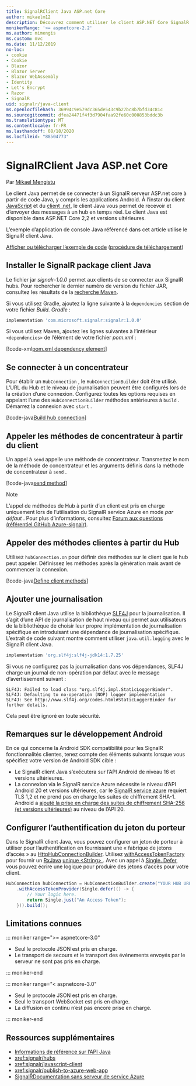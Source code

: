 ```yaml
---
title: SignalRClient Java ASP.net Core
author: mikaelm12
description: Découvrez comment utiliser le client ASP.NET Core SignalR java.
monikerRange: '>= aspnetcore-2.2'
ms.author: mimengis
ms.custom: mvc
ms.date: 11/12/2019
no-loc:
- cookie
- Cookie
- Blazor
- Blazor Server
- Blazor WebAssembly
- Identity
- Let's Encrypt
- Razor
- SignalR
uid: signalr/java-client
ms.openlocfilehash: 36994c9e579dc365de543c9b27bc8b7bfd34c81c
ms.sourcegitcommit: dfea24471f4f3d7904faa92fe60c000853bddc3b
ms.translationtype: MT
ms.contentlocale: fr-FR
ms.lasthandoff: 08/18/2020
ms.locfileid: "88504773"
---
```

# <a name="aspnet-core-no-locsignalr-java-client"></a>SignalRClient Java ASP.net Core

Par [Mikael Mengistu](https://twitter.com/MikaelM_12)

Le client Java permet de se connecter à un SignalR serveur ASP.net core à partir de code Java, y compris les applications Android. À l’instar du client [JavaScript](xref:signalr/javascript-client) et du [client .net](xref:signalr/dotnet-client), le client Java vous permet de recevoir et d’envoyer des messages à un hub en temps réel. Le client Java est disponible dans ASP.NET Core 2,2 et versions ultérieures.

L’exemple d’application de console Java référencé dans cet article utilise le SignalR client Java.

[Afficher ou télécharger l’exemple de code](https://github.com/dotnet/AspNetCore.Docs/tree/master/aspnetcore/signalr/java-client/sample) ([procédure de téléchargement](xref:index#how-to-download-a-sample))

## <a name="install-the-no-locsignalr-java-client-package"></a>Installer le SignalR package client Java

Le fichier jar *signalr-1.0.0* permet aux clients de se connecter aux SignalR hubs. Pour rechercher le dernier numéro de version du fichier JAR, consultez les résultats de la [recherche Maven](https://search.maven.org/search?q=g:com.microsoft.signalr%20AND%20a:signalr).

Si vous utilisez Gradle, ajoutez la ligne suivante à la `dependencies` section de votre fichier *Build. Gradle* :

```gradle
implementation 'com.microsoft.signalr:signalr:1.0.0'
```

Si vous utilisez Maven, ajoutez les lignes suivantes à l’intérieur `<dependencies>` de l’élément de votre fichier *pom.xml* :

[!code-xml[pom.xml dependency element](java-client/sample/pom.xml?name=snippet_dependencyElement)]

## <a name="connect-to-a-hub"></a>Se connecter à un concentrateur

Pour établir un `HubConnection` , le `HubConnectionBuilder` doit être utilisé. L’URL du Hub et le niveau de journalisation peuvent être configurés lors de la création d’une connexion. Configurez toutes les options requises en appelant l’une des `HubConnectionBuilder` méthodes antérieures à `build` . Démarrez la connexion avec `start` .

[!code-java[Build hub connection](java-client/sample/src/main/java/Chat.java?range=16-17)]

## <a name="call-hub-methods-from-client"></a>Appeler les méthodes de concentrateur à partir du client

Un appel à `send` appelle une méthode de concentrateur. Transmettez le nom de la méthode de concentrateur et les arguments définis dans la méthode de concentrateur à `send` .

[!code-java[send method](java-client/sample/src/main/java/Chat.java?range=28)]

> [!NOTE]
> L’appel de méthodes de Hub à partir d’un client est pris en charge uniquement lors de l’utilisation du SignalR service Azure en mode *par défaut* . Pour plus d’informations, consultez [Forum aux questions (référentiel GitHub Azure-signalr)](https://github.com/Azure/azure-signalr/blob/dev/docs/faq.md#what-is-the-meaning-of-service-mode-defaultserverlessclassic-how-can-i-choose).

## <a name="call-client-methods-from-hub"></a>Appeler des méthodes clientes à partir du Hub

Utilisez `hubConnection.on` pour définir des méthodes sur le client que le hub peut appeler. Définissez les méthodes après la génération mais avant de commencer la connexion.

[!code-java[Define client methods](java-client/sample/src/main/java/Chat.java?range=19-21)]

## <a name="add-logging"></a>Ajouter une journalisation

Le SignalR client Java utilise la bibliothèque [SLF4J](https://www.slf4j.org/) pour la journalisation. Il s’agit d’une API de journalisation de haut niveau qui permet aux utilisateurs de la bibliothèque de choisir leur propre implémentation de journalisation spécifique en introduisant une dépendance de journalisation spécifique. L’extrait de code suivant montre comment utiliser `java.util.logging` avec le SignalR client Java.

```gradle
implementation 'org.slf4j:slf4j-jdk14:1.7.25'
```

Si vous ne configurez pas la journalisation dans vos dépendances, SLF4J charge un journal de non-opération par défaut avec le message d’avertissement suivant :

```
SLF4J: Failed to load class "org.slf4j.impl.StaticLoggerBinder".
SLF4J: Defaulting to no-operation (NOP) logger implementation
SLF4J: See http://www.slf4j.org/codes.html#StaticLoggerBinder for further details.
```

Cela peut être ignoré en toute sécurité.

## <a name="android-development-notes"></a>Remarques sur le développement Android

En ce qui concerne la Android SDK compatibilité pour les SignalR fonctionnalités clientes, tenez compte des éléments suivants lorsque vous spécifiez votre version de Android SDK cible :

* Le SignalR client Java s’exécutera sur l’API Android de niveau 16 et versions ultérieures.
* La connexion via le SignalR service Azure nécessite le niveau d’API Android 20 et versions ultérieures, car le [ SignalR service azure](/azure/azure-signalr/signalr-overview) requiert TLS 1,2 et ne prend pas en charge les suites de chiffrement SHA-1. Android a [ajouté la prise en charge des suites de chiffrement SHA-256 (et versions ultérieures)](https://developer.android.com/reference/javax/net/ssl/SSLSocket) au niveau de l’API 20.

## <a name="configure-bearer-token-authentication"></a>Configurer l’authentification du jeton du porteur

Dans le SignalR client Java, vous pouvez configurer un jeton de porteur à utiliser pour l’authentification en fournissant une « fabrique de jetons d’accès » au [HttpHubConnectionBuilder](/java/api/com.microsoft.signalr._http_hub_connection_builder?view=aspnet-signalr-java). Utilisez [withAccessTokenFactory](/java/api/com.microsoft.signalr._http_hub_connection_builder.withaccesstokenprovider?view=aspnet-signalr-java#com_microsoft_signalr__http_hub_connection_builder_withAccessTokenProvider_Single_String__) pour fournir un [RxJava](https://github.com/ReactiveX/RxJava) [unique \<String> ](https://reactivex.io/documentation/single.html). Avec un appel à [Single. Defer](https://reactivex.io/RxJava/javadoc/io/reactivex/Single.html#defer-java.util.concurrent.Callable-), vous pouvez écrire une logique pour produire des jetons d’accès pour votre client.

```java
HubConnection hubConnection = HubConnectionBuilder.create("YOUR HUB URL HERE")
    .withAccessTokenProvider(Single.defer(() -> {
        // Your logic here.
        return Single.just("An Access Token");
    })).build();
```

## <a name="known-limitations"></a>Limitations connues

::: moniker range=">= aspnetcore-3.0"

* Seul le protocole JSON est pris en charge.
* Le transport de secours et le transport des événements envoyés par le serveur ne sont pas pris en charge.

::: moniker-end

::: moniker range="< aspnetcore-3.0"

* Seul le protocole JSON est pris en charge.
* Seul le transport WebSocket est pris en charge.
* La diffusion en continu n’est pas encore prise en charge.

::: moniker-end

## <a name="additional-resources"></a>Ressources supplémentaires

* [Informations de référence sur l’API Java](/java/api/com.microsoft.signalr?view=aspnet-signalr-java)
* <xref:signalr/hubs>
* <xref:signalr/javascript-client>
* <xref:signalr/publish-to-azure-web-app>
* [SignalRDocumentation sans serveur de service Azure](/azure/azure-signalr/signalr-concept-serverless-development-config)
